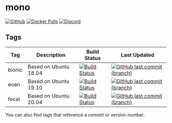 # mono

[![GitHub](https://img.shields.io/badge/source-github-lightgrey)](https://github.com/hotio/docker-mono)
[![Docker Pulls](https://img.shields.io/docker/pulls/hotio/mono)](https://hub.docker.com/r/hotio/mono)
[![Discord](https://img.shields.io/discord/610068305893523457?color=738ad6&label=discord&logo=discord&logoColor=white)](https://discord.gg/3SnkuKp)

## Tags

| Tag      | Description           | Build Status                                                                                                                                      | Last Updated                                                                                                                                              |
| ---------|-----------------------|---------------------------------------------------------------------------------------------------------------------------------------------------|-----------------------------------------------------------------------------------------------------------------------------------------------------------|
| bionic   | Based on Ubuntu 18.04 | [![Build Status](https://cloud.drone.io/api/badges/hotio/docker-mono/status.svg?ref=refs/heads/bionic)](https://cloud.drone.io/hotio/docker-mono) | [![GitHub last commit (branch)](https://img.shields.io/github/last-commit/hotio/docker-mono/bionic)](https://github.com/hotio/docker-mono/commits/bionic) |
| eoan     | Based on Ubuntu 19.10 | [![Build Status](https://cloud.drone.io/api/badges/hotio/docker-mono/status.svg?ref=refs/heads/eoan)](https://cloud.drone.io/hotio/docker-mono)   | [![GitHub last commit (branch)](https://img.shields.io/github/last-commit/hotio/docker-mono/eoan)](https://github.com/hotio/docker-mono/commits/eoan)     |
| focal    | Based on Ubuntu 20.04 | [![Build Status](https://cloud.drone.io/api/badges/hotio/docker-mono/status.svg?ref=refs/heads/focal)](https://cloud.drone.io/hotio/docker-mono)  | [![GitHub last commit (branch)](https://img.shields.io/github/last-commit/hotio/docker-mono/focal)](https://github.com/hotio/docker-mono/commits/focal)   |

You can also find tags that reference a commit or version number.
